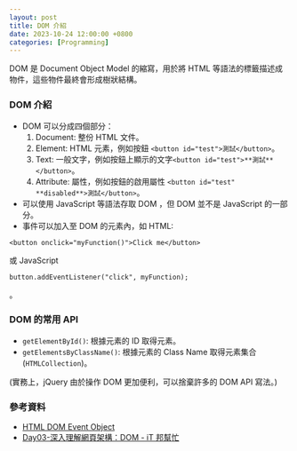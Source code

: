 ```yaml
---
layout: post
title: DOM 介紹
date: 2023-10-24 12:00:00 +0800
categories: [Programming]
---
```


DOM 是 Document Object Model 的縮寫，用於將 HTML 等語法的標籤描述成物件，這些物件最終會形成樹狀結構。

### DOM 介紹

- DOM 可以分成四個部分：
  1. Document: 整份 HTML 文件。
  2. Element: HTML 元素，例如按鈕 `<button id="test">測試</button>`。
  3. Text: 一般文字，例如按鈕上顯示的文字`<button id="test">**測試**</button>`。
  4. Attribute: 屬性，例如按鈕的啟用屬性 ``<button id="test" **disabled**>測試</button>``。
- 可以使用 JavaScript 等語法存取 DOM ，但 DOM 並不是 JavaScript 的一部分。
- 事件可以加入至 DOM 的元素內，如 HTML:
```
<button onclick="myFunction()">Click me</button>
```
或 JavaScript
 ```
 button.addEventListener("click", myFunction);
 ``` 
。

### DOM 的常用 API

- `getElementById()`: 根據元素的 ID 取得元素。
- `getElementsByClassName()`: 根據元素的 Class Name 取得元素集合 (`HTMLCollection`)。

(實務上，jQuery 由於操作 DOM 更加便利，可以捨棄許多的 DOM API 寫法。)

### 參考資料

- [HTML DOM Event Object](https://developer.mozilla.org/zh-TW/docs/Web/API/Document_Object_Model)
- [Day03-深入理解網頁架構：DOM - iT 邦幫忙](https://ithelp.ithome.com.tw/articles/10202689)
